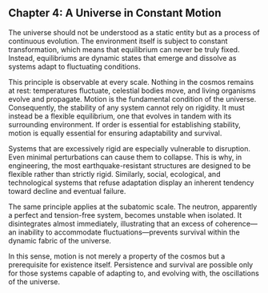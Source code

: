 ## Chapter 4: A Universe in Constant Motion

The universe should not be understood as a static entity but as a process of continuous evolution. The environment itself is subject to constant transformation, which means that equilibrium can never be truly fixed. Instead, equilibriums are dynamic states that emerge and dissolve as systems adapt to fluctuating conditions.

This principle is observable at every scale. Nothing in the cosmos remains at rest: temperatures fluctuate, celestial bodies move, and living organisms evolve and propagate. Motion is the fundamental condition of the universe. Consequently, the stability of any system cannot rely on rigidity. It must instead be a flexible equilibrium, one that evolves in tandem with its surrounding environment. If order is essential for establishing stability, motion is equally essential for ensuring adaptability and survival.

Systems that are excessively rigid are especially vulnerable to disruption. Even minimal perturbations can cause them to collapse. This is why, in engineering, the most earthquake-resistant structures are designed to be flexible rather than strictly rigid. Similarly, social, ecological, and technological systems that refuse adaptation display an inherent tendency toward decline and eventual failure.

The same principle applies at the subatomic scale. The neutron, apparently a perfect and tension-free system, becomes unstable when isolated. It disintegrates almost immediately, illustrating that an excess of coherence—an inability to accommodate fluctuations—prevents survival within the dynamic fabric of the universe.

In this sense, motion is not merely a property of the cosmos but a prerequisite for existence itself. Persistence and survival are possible only for those systems capable of adapting to, and evolving with, the oscillations of the universe.